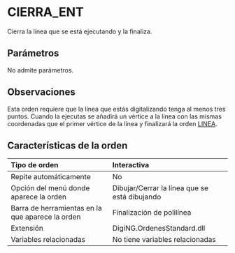 # CIERRA\_ENT

Cierra la línea que se está ejecutando y la finaliza.

## Parámetros

No admite parámetros.

## Observaciones

Esta orden requiere que la línea que estás digitalizando tenga al menos tres puntos. Cuando la ejecutas se añadirá un vértice a la línea con las mismas coordenadas que el primer vértice de la línea y finalizará la orden [LINEA](LINEA.html).

## Características de la orden

| Tipo de orden | Interactiva |
| :--- | :--- |
| Repite automáticamente | No |
| Opción del menú donde aparece la orden | Dibujar/Cerrar la línea que se está dibujando |
| Barra de herramientas en la que aparece la orden | Finalización de polilínea |
| Extensión | DigiNG.OrdenesStandard.dll |
| Variables relacionadas | No tiene variables relacionadas |


